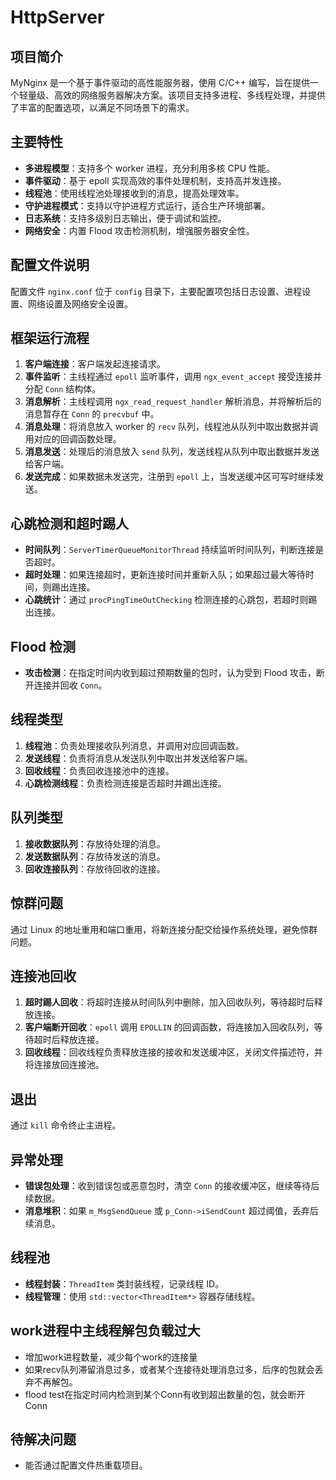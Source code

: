 # HttpServer

## 项目简介
MyNginx 是一个基于事件驱动的高性能服务器，使用 C/C++ 编写，旨在提供一个轻量级、高效的网络服务器解决方案。该项目支持多进程、多线程处理，并提供了丰富的配置选项，以满足不同场景下的需求。

## 主要特性
- **多进程模型**：支持多个 worker 进程，充分利用多核 CPU 性能。
- **事件驱动**：基于 epoll 实现高效的事件处理机制，支持高并发连接。
- **线程池**：使用线程池处理接收到的消息，提高处理效率。
- **守护进程模式**：支持以守护进程方式运行，适合生产环境部署。
- **日志系统**：支持多级别日志输出，便于调试和监控。
- **网络安全**：内置 Flood 攻击检测机制，增强服务器安全性。

## 配置文件说明
配置文件 `nginx.conf` 位于 `config` 目录下，主要配置项包括日志设置、进程设置、网络设置及网络安全设置。

## 框架运行流程
1. **客户端连接**：客户端发起连接请求。
2. **事件监听**：主线程通过 `epoll` 监听事件，调用 `ngx_event_accept` 接受连接并分配 `Conn` 结构体。
3. **消息解析**：主线程调用 `ngx_read_request_handler` 解析消息，并将解析后的消息暂存在 `Conn` 的 `precvbuf` 中。
4. **消息处理**：将消息放入 worker 的 `recv` 队列，线程池从队列中取出数据并调用对应的回调函数处理。
5. **消息发送**：处理后的消息放入 `send` 队列，发送线程从队列中取出数据并发送给客户端。
6. **发送完成**：如果数据未发送完，注册到 `epoll` 上，当发送缓冲区可写时继续发送。

## 心跳检测和超时踢人
- **时间队列**：`ServerTimerQueueMonitorThread` 持续监听时间队列，判断连接是否超时。
- **超时处理**：如果连接超时，更新连接时间并重新入队；如果超过最大等待时间，则踢出连接。
- **心跳统计**：通过 `procPingTimeOutChecking` 检测连接的心跳包，若超时则踢出连接。

## Flood 检测
- **攻击检测**：在指定时间内收到超过预期数量的包时，认为受到 Flood 攻击，断开连接并回收 `Conn`。

## 线程类型
1. **线程池**：负责处理接收队列消息，并调用对应回调函数。
2. **发送线程**：负责将消息从发送队列中取出并发送给客户端。
3. **回收线程**：负责回收连接池中的连接。
4. **心跳检测线程**：负责检测连接是否超时并踢出连接。

## 队列类型
1. **接收数据队列**：存放待处理的消息。
2. **发送数据队列**：存放待发送的消息。
3. **回收连接队列**：存放待回收的连接。

## 惊群问题
通过 Linux 的地址重用和端口重用，将新连接分配交给操作系统处理，避免惊群问题。

## 连接池回收
1. **超时踢人回收**：将超时连接从时间队列中删除，加入回收队列，等待超时后释放连接。
2. **客户端断开回收**：`epoll` 调用 `EPOLLIN` 的回调函数，将连接加入回收队列，等待超时后释放连接。
3. **回收线程**：回收线程负责释放连接的接收和发送缓冲区，关闭文件描述符，并将连接放回连接池。

## 退出
通过 `kill` 命令终止主进程。

## 异常处理
- **错误包处理**：收到错误包或恶意包时，清空 `Conn` 的接收缓冲区，继续等待后续数据。
- **消息堆积**：如果 `m_MsgSendQueue` 或 `p_Conn->iSendCount` 超过阈值，丢弃后续消息。

## 线程池
- **线程封装**：`ThreadItem` 类封装线程，记录线程 ID。
- **线程管理**：使用 `std::vector<ThreadItem*>` 容器存储线程。

## work进程中主线程解包负载过大
- 增加work进程数量，减少每个work的连接量
- 如果recv队列滞留消息过多，或者某个连接待处理消息过多，后序的包就会丢弃不再解包。
- flood test在指定时间内检测到某个Conn有收到超出数量的包，就会断开Conn

## 待解决问题
- 能否通过配置文件热重载项目。
